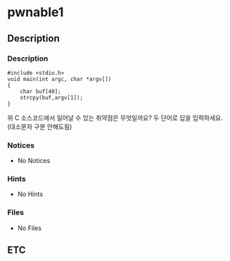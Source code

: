 # pwnable1

## Description

### Description

```clike=
#include <stdio.h>
void main(int argc, char *argv[])
{
    char buf[40];
    strcpy(buf,argv[1]);
}
```

위 C 소스코드에서 일어날 수 있는 취약점은 무엇일까요?
두 단어로 답을 입력하세요.
(대소문자 구분 안해도됨)

### Notices

* No Notices

### Hints

* No Hints

### Files

* No Files

## ETC
